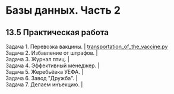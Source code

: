# Базы данных. Часть 2
## 13.5 Практическая работа

Задача 1. Перевозка вакцины. | [transportation_of_the_vaccine.py](https://github.com/wafflelios/Python-Advanced/blob/main/mod13/transportation_of_the_vaccine.py)<br>
Задача 2. Избавление от штрафов. |<br>
Задача 3. Журнал птиц. | <br>
Задача 4. Эффективный менеджер. | <br>
Задача 5. Жеребьёвка УЕФА. | <br>
Задача 6. Завод "Дружба". | <br>
Задача 7. Делаем инъекцию. |
